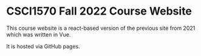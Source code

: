 # CSCI1570 Fall 2022 Course Website

This course website is a react-based version of the previous site from 2021 which was written in Vue.

It is hosted via GitHub pages.

